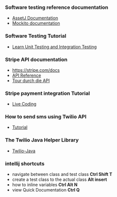 ### Software testing reference documentation
*  [AssetJ Documentation](https://assertj.github.io/doc/)
*  [Mockito documentation](https://javadoc.io/doc/org.mockito/mockito-core/latest/index.html)

### Software Testing Tutorial
* [Learn Unit Testing and Integration Testing](https://www.youtube.com/watch?v=Geq60OVyBPg)

### Stripe API documentation
*  https://stripe.com/docs
*  [API Reference](https://stripe.com/docs/api)
*  [Tour durch die API](https://stripe.com/docs/payments/tour?locale=de-DE)

### Stripe payment integration Tutorial
*  [Live Coding](https://www.youtube.com/watch?v=BIDNKRluql4&t=568s)

### How to send sms using Twilio API
* [Tutorial](https://www.youtube.com/watch?v=OuBttmaPlhM)

### The Twilio Java Helper Library
* [Twilio-Java](https://www.twilio.com/docs/libraries/reference/twilio-java/index.html)


### intellij shortcuts
* navigate between class and test class **Ctrl Shift T**
* create a test class to the actual class **Alt insert**
* how to inline variables **Ctrl Alt N**
* view Quick Documentation **Ctrl Q**